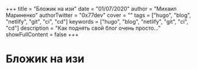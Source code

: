 +++
title = "Бложик на изи"
date = "01/07/2020"
author = "Михаил Мариненко"
authorTwitter = "0x77dev"
cover = ""
tags = ["hugo", "blog", "netlify", "git", "ci", "cd"]
keywords = ["hugo", "blog", "netlify", "git", "ci", "cd"]
description = "Как поднять свой блог очень просто..."
showFullContent = false
+++

# Бложик на изи
